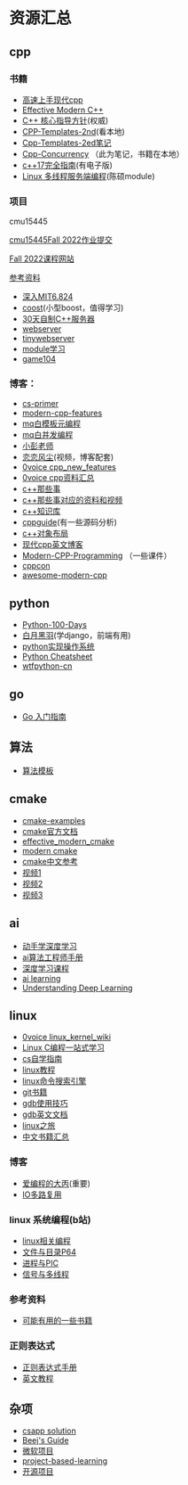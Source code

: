 # 资源汇总

## cpp

### 书籍

* [高速上手现代cpp](https://changkun.de/modern-cpp/zh-cn/00-preface/)
* [Effective Modern C++](https://cntransgroup.github.io/EffectiveModernCppChinese/)
* [C++ 核心指导方针](https://github.com/lynnboy/CppCoreGuidelines-zh-CN/blob/master/CppCoreGuidelines-zh-CN.md)(权威)
* [CPP-Templates-2nd](https://github.com/Walton1128/CPP-Templates-2nd--/tree/master)(看本地)
* [Cpp-Templates-2ed笔记](https://downdemo.github.io/Cpp-Templates-2ed/)
* [Cpp-Concurrency](https://downdemo.github.io/Cpp-Concurrency-in-Action-2ed/) （此为笔记，书籍在本地）
* [c++17完全指南](https://github.com/MeouSker77/Cpp17?tab=readme-ov-file)(有电子版)
* [Linux 多线程服务端编程](https://chenshuo-public.s3.amazonaws.com/pdf/allinone.pdf)(陈硕module)

### 项目

 cmu15445

[cmu15445Fall 2022作业提交](https://www.gradescope.com/courses/425272)

[Fall 2022课程网站](https://15445.courses.cs.cmu.edu/fall2022/assignments.html)

[参考资料](https://ym9omojhd5.feishu.cn/docx/NohEdX57AoHZs8xCW9zct4F4nrd)

* [深入MIT6.824](https://ray-eldath.me/programming/deep-dive-in-6824/)
* [coost](https://coostdocs.github.io/cn/about/co/)(小型boost，值得学习)
* [30天自制C++服务器](https://github.com/yuesong-feng/30dayMakeCppServer)
* [webserver](https://github.com/linyacool/WebServer)
* [tinywebserver](https://github.com/qinguoyi/TinyWebServer)
* [module学习](https://github.com/834810071/muduo_study)
* [game104](https://games104.boomingtech.com/sc/)

### 博客：

* [cs-primer](https://github.com/yongw5/cs-primer)
* [modern-cpp-features](https://github.com/AnthonyCalandra/modern-cpp-features)
* [mq白模板元编程](https://mq-b.github.io/Modern-Cpp-templates-tutorial/)
* [mq白并发编程](https://mq-b.github.io/ModernCpp-ConcurrentProgramming-Tutorial/)
* [小彭老师](https://parallel101.github.io/cppguidebook/)
* [恋恋风尘](https://llfc.club/home)(视频，博客配套)
* [0voice cpp_new_features](https://github.com/0voice/cpp_new_features)
* [0voice cpp资料汇总](https://github.com/0voice/introduce_c-cpp_manual)
* [c++那些事](https://light-city.github.io/)
* [c++那些事对应的资料和视频](https://github.com/Light-City/CPlusPlusThings)
* [c++知识库](https://cpp-reference.com/)
* [cppguide](https://cppguide.cn/)(有一些源码分析)
* [c++对象布局](https://zhuanlan.zhihu.com/p/156880783)
* [现代cpp英文博客](https://www.modernescpp.com/)
* [Modern-CPP-Programming](https://github.com/federico-busato/Modern-CPP-Programming) （一些课件）
* [cppcon](https://github.com/CppCon)
* [awesome-modern-cpp](https://github.com/rigtorp/awesome-modern-cpp)

## python

* [Python-100-Days](https://github.com/jackfrued/Python-100-Days)
* [白月黑羽](https://www.byhy.net/)(学django，前端有用)
* [python实现操作系统](https://github.com/donnemartin/system-design-primer)
* [Python Cheatsheet](https://gto76.github.io/python-cheatsheet/)
* [wtfpython-cn](https://github.com/leisurelicht/wtfpython-cn)

## go

* [Go 入门指南](https://learnku.com/docs/the-way-to-go)

## 算法

* [算法模板](https://github.com/sunkafei/xcpc-algorithm-templates)

## cmake

* [cmake-examples](https://github.com/ttroy50/cmake-examples)
* [cmake官方文档](https://cmake.org/cmake/help/latest/)
* [effective_modern_cmake](https://gist.github.com/mbinna/c61dbb39bca0e4fb7d1f73b0d66a4fd1)
* [modern cmake](https://cliutils.gitlab.io/modern-cmake/README.html)
* [cmake中文参考](https://juejin.cn/post/6844903557183832078)
* [视频1](https://www.bilibili.com/video/BV1fa411r7zp/?spm_id_from=333.999.0.0&vd_source=4703b3762c3876a731aa398192561d8f)
* [视频2](https://www.bilibili.com/video/BV16P4y1g7MH/?spm_id_from=333.999.0.0&vd_source=4703b3762c3876a731aa398192561d8f)
* [视频3](https://space.bilibili.com/263032155/channel/collectiondetail?sid=53025)

## ai

* [动手学深度学习](https://courses.d2l.ai/zh-v2/)
* [ai算法工程师手册](https://www.huaxiaozhuan.com/)
* [深度学习课程](https://dlsyscourse.org/)
* [ai learning](https://ailearning.apachecn.org/)
* [Understanding Deep Learning](https://udlbook.github.io/udlbook/)

## linux

* [0voice linux_kernel_wiki](https://github.com/0voice/linux_kernel_wiki)
* [Linux C编程一站式学习](https://akaedu.github.io/book/)
* [cs自学指南](https://csdiy.wiki/)
* [linux教程](https://archlinuxstudio.github.io/ShellTutorial/#/)
* [linux命令搜索引擎](https://wangchujiang.com/linux-command/)
* [git书籍](https://git-scm.com/book/zh/v2)
* [gdb使用技巧](https://wizardforcel.gitbooks.io/100-gdb-tips/content/index.html)
* [gdb英文文档](https://sourceware.org/gdb/current/onlinedocs/gdb.pdf)
* [linux之旅](https://kerneltravel.net/)
* [中文书籍汇总](https://github.com/xiaoweiChen/)

### 博客

* [爱编程的大丙](https://subingwen.cn/)(重要)
* [IO多路复用](https://zhuanlan.zhihu.com/p/367591714)

### linux 系统编程(b站)

* [linux相关编程](https://www.yuque.com/fanjiangniu/acnqp7/ft4oby?#fx8nQ)
* [文件与目录P64](https://www.yuque.com/fanjiangniu/acnqp7/kpztnp?)
* [进程与PIC](https://www.yuque.com/fanjiangniu/acnqp7/nxgfaa?)
* [信号与多线程](https://www.yuque.com/fanjiangniu/acnqp7/xrs1pb?)

### 参考资料

* [可能有用的一些书籍](https://awesome-programming-books.github.io/)

### 正则表达式

* [正则表达式手册](https://tool.oschina.net/uploads/apidocs/jquery/regexp.html)
* [英文教程](https://regexone.com/lesson/letters_and_digits?)

## 杂项

* [csapp solution](https://dreamanddead.github.io/CSAPP-3e-Solutions/)
* [Beej's Guide](https://beej.us/guide/)
* [微软项目](https://github.com/orgs/microsoft/repositories?language=&q=&sort=stargazers&type=all)
* [project-based-learning](https://github.com/practical-tutorials/project-based-learning)
* [开源项目](https://hellogithub.com/)
